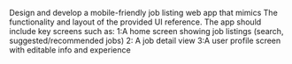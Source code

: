 
 
 
Design and develop a mobile-friendly job listing web app that mimics
The functionality and layout of the provided UI reference.
The app should include key screens such as:
  1:A home screen showing job listings (search, suggested/recommended jobs)
  2: A job detail view
  3:A user profile screen with editable info and experience
